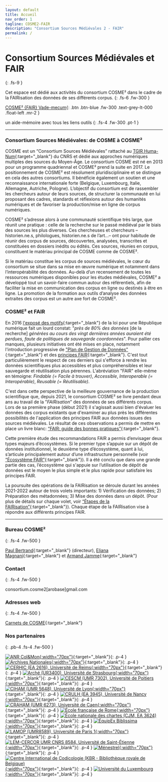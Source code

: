 ```yaml
---
layout: default
title: Accueil
nav_order: 1
tagline: COSME2-FAIR
description: "Consortium Sources Médiévales 2 - FAIR"
permalink: /
---
```


# Consortium Sources Médiévales et FAIR
{: .fs-9 }

Cet espace est dédié aux activités du consortium COSME² dans le cadre de la FAIRisation des données de ses différents corpus.
{: .fs-6 .fw-300 }

[COSME² {FAIR} Vade-mecum](/assets/[COSME2-FAIR]%20Vade-mecum.pdf){: .btn .btn-blue .fw-300 .text-grey-lt-000 .float-left .mr-2 }

un aide-mémoire avec tous les liens outils
{: .fs-4 .fw-300 .pt-1 }

---

### Consortium Sources Médiévales: de COSME à COSME²

COSME est un “Consortium Sources Médiévales” rattaché au [TGIR Huma-Num](https://www.huma-num.fr){:target="_blank"} du CNRS et dédié aux approches numériques multiples des sources du Moyen-Âge. Le consortium COSME est né en 2013 pour un programme quadriennal et COSME² prend la suite en 2017. Le positionnement de COSME² est résolument pluridisciplinaire et se distingue en cela des autres consortiums. Il bénéficie également un soutien et une reconnaissance internationale forte (Belgique, Luxembourg, Italie, Allemagne, Autriche, Pologne). L’objectif du consortium est de rassembler les chercheurs autour de leurs sources, de structurer la communauté en lui proposant des cadres, standards et réflexions autour des humanités numériques et de favoriser la production/mise en ligne de corpus numériques.

COSME² s’adresse alors à une communauté scientifique très large, que réunit une pratique : celle de la recherche sur le passé médiéval par le biais des sources les plus diverses. Ces chercheuses et chercheurs – historien.ne.s, philologues, historien.ne.s de l’art...– ont pour habitude de réunir des corpus de sources, découvertes, analysées, transcrites et constituées en dossiers inédits ou édités. Ces sources, réunies en corpus, constituent le matériau principal de COSME comme de COSME².

Si le matériau constitue les corpus de sources médiévales, le cœur du consortium se situe dans sa mise en œuvre numérique et notamment dans l’interopérabilité des données. Au-delà d’un recensement de toutes les ressources numériques disponibles pour les études médiévales, COSME² a développé tout un savoir-faire commun autour des référentiels, afin de faciliter la mise en communication des corpus en ligne ou destinés à être en ligne. La promotion de la formation aux outils d’analyse des données extraites des corpus est un autre axe fort de COSME².

### COSME² et FAIR

En 2016 [l'exposé des motifs](https://www.legifrance.gouv.fr/dossierlegislatif/JORFDOLE000031589829/?detailType=EXPOSE_MOTIFS&detailId=){:target="_blank"} de la loi pour une République numérique fait un lourd constat: "_près de 80% des données_ [de la recherche] _générées au cours des vingt dernières années auraient été perdues, faute de politiques de sauvegarde coordonnées_". Pour pallier ces manques, plusieurs initiatives ont été mises en place, notamment l'introduction progressive de ["Plan de Gestion de Données"](https://doranum.fr/plan-gestion-donnees-dmp/){:target="_blank"} et des [principes FAIR](https://doranum.fr/enjeux-benefices/principes-fair/){:target="_blank"}. C'est tout particulièrement le respect de ces derniers qui s'efforce à rendre les données scientifiques plus accessibles et plus compréhensibles et leur sauvegarde et réutilisation plus pérennes. L'abréviation "FAIR" elle-même en témoigne: _Findable (= Facile à trouver)_, _Accessible_, _Interoperable (= Interopérable)_, _Reusable (= Réutilisable)_.

C'est dans cette perspective de la meilleure gouvernance de la production scientifique que, depuis 2021, le consortium COSME² se livre pendant deux ans au travail de la "_FAIRisation_" des données de ses différents corpus. Lors de sa première phase (début 2021) il s'agissait aussi bien d'évaluer les données des corpus existants que d'examiner au plus près les différentes possibilités de l'application des principes FAIR aux données issues des sources médiévales. Le résultat de ces observations a permis de mettre en place un livre blanc: [“FAIR: guide des bonnes pratiques”](/docs/fair-guide){:target="_blank"}. 

Cette première étude des recommandations FAIR a permis d’envisager deux types majeurs d’écosystèmes. Si le premier type s’appuie sur un dépôt de données institutionnel, le deuxième type d’écosystème, quant à lui, s’articule principalement autour d’une infrastructure personnelle (voir [“Écosystème FAIR”](/docs/fair-guide/presentation.html#écosystème-fair){:target="_blank"}). Il a été conclu que dans une grande partie des cas, l’écosystème qui s'appuie sur l’utilisation de dépôt de données est le moyen le plus simple et le plus rapide pour satisfaire les principes FAIR.

La poursuite des opérations de la FAIRisation se déroule durant les années 2021-2022 autour de trois volets importants: 1) Vérification des données; 2) Préparation des métadonnées; 3) Mise des données dans un dépôt. (Pour plus de détails sur chaque volet, voir [“Étapes de la FAIRisation”](/docs/fair-guide/fairization){:target="_blank"}). Chaque étape de la FAIRisation vise à répondre aux différents principes FAIR.

---

### Bureau COSME²
{: .fs-4 .fw-500 }

[Paul Bertrand](https://www.irht.cnrs.fr/fr/annuaire/bertrand-paul){:target="_blank"} (directeur), [Eliana Magnani](https://www.pantheonsorbonne.fr/page-perso/emagnani){:target="_blank"} et [Armand Jamme](https://ciham.msh-lse.fr/membres/armand-jamme){:target="_blank"}

### Contact
{: .fs-4 .fw-500 }

consortium.cosme2[arobase]gmail.com

### Adresses web
{: .fs-4 .fw-500 }

[Carnets de COSME](https://cosme.hypotheses.org){:target="_blank"}

### Nos partenaires
{: .pb-4 .fs-4 .fw-500 }

[![ANR Col&Mon](/assets/images/logos-partners/Col&Mon.png){:width="70px"}](https://colemon.huma-num.fr){:target="_blank"}{: .p-4 }
[![Archives Nationales](/assets/images/logos-partners/AN.jpg){:width="70px"}](https://www.siv.archives-nationales.culture.gouv.fr){:target="_blank"}{: .p-4 }
[![CERHIC (EA 2616), Université de Reims](/assets/images/logos-partners/CERHIC.png){:width="70px"}](https://www.univ-reims.fr/cerhic/accueil/accueil,11816,21060.html){:target="_blank"}{: .p-4 }
[![Arché (UR3400), Université de Strasbourg](/assets/images/logos-partners/unistra.jpg){:width="70px"}](https://arche.unistra.fr){:target="_blank"}{: .p-4 }
[![CESCM (UMR 7302), Université de Poitiers](/assets/images/logos-partners/CESCM.jpeg){:width="70px"}](https://cescm.labo.univ-poitiers.fr){:target="_blank"}{: .p-4 }
[![CIHAM (UMR 5648), Université de Lyon](/assets/images/logos-partners/CIHAM.png){:width="70px"}](https://ciham.msh-lse.fr/){:target="_blank"}{: .p-4 }
[![CRULH (EA 3945), Université de Nancy](/assets/images/logos-partners/CRULH.png){:width="70px"}](http://crulh.univ-lorraine.fr/){:target="_blank"}{: .p-4 }
[![CRAHAM (UMR 6273), Université de Caen](/assets/images/logos-partners/CRAHAM.jpg){:width="70px"}](https://www.craham.cnrs.fr/){:target="_blank"}{: .p-4 }
[![École française de Rome](/assets/images/logos-partners/EFR.jpg){:width="70px"}](https://www.efrome.it/){:target="_blank"}{: .p-4 }
[![École nationale des chartes (CJM, EA 3624)](/assets/images/logos-partners/ENC.jpg){:width="70px"}](http://www.chartes.psl.eu){:target="_blank"}{: .p-4 }
[![ÉquipEx Biblissima](/assets/images/logos-partners/Biblissima.png){:width="70px"}](https://portail.biblissima.fr){:target="_blank"}{: .p-4 }
[![LAMOP (UMR8589), Université de Paris 1](/assets/images/logos-partners/LAMOP.jpg){:width="70px"}](https://lamop.pantheonsorbonne.fr/laboratoire-medievistique-occidentale-paris){:target="_blank"}{: .p-4 }
[![LEM-CERCOR UMR CNRS 8584, Université de Saint-Étienne](/assets/images/logos-partners/CERCOR.jpg){:width="70px"}](https://www.univ-st-etienne.fr/fr/lem-cercor.html){:target="_blank"}{: .p-4 }
[![Ménestrel](/assets/images/logos-partners/menestrel.gif){:width="70px"}](http://www.menestrel.fr/){:target="_blank"}{: .p-4 }
[![Centre International de Codicologie (KBR - Bibliothèque royale de Belgique)](/assets/images/logos-partners/CIC.gif){:width="70px"}](http://www.cicweb.be/fr/presentation.php){:target="_blank"}{: .p-4 }
[![Université du Luxembourg](/assets/images/logos-partners/unilu.jpg){:width="70px"}](https://wwwfr.uni.lu){:target="_blank"}{: .p-4 }
